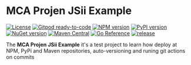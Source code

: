 # MCA Projen JSii Example

[![License](https://img.shields.io/badge/License-Apache%202.0-yellowgreen.svg)](https://opensource.org/licenses/Apache-2.0)
[![Gitpod ready-to-code](https://img.shields.io/badge/Gitpod-ready--to--code-blue?logo=gitpod)](https://gitpod.io/#https://github.com/marciocadev/mca-projen-jsii-example)
[![NPM version](https://img.shields.io/npm/v/mca-projen-jsii-example?label=pypi%20package&color=brightgreen)](https://badge.fury.io/js/mca-projen-jsii-example)
[![PyPI version](https://img.shields.io/pypi/v/mca-projen-jsii-example?label=pypi%20package&color=brightgreen)](https://badge.fury.io/py/mca-projen-jsii-example)
[![NuGet version](https://img.shields.io/nuget/v/Projen.Jsii?label=nuget%20package&color=brightgreen)](https://badge.fury.io/nu/Projen.Jsii)
[![Maven Central](https://img.shields.io/maven-central/v/com.marciocadev/mca-projen-jsii-example.svg?label=maven%20central&color=brightgreen)](https://search.maven.org/search?q=g:%22com.marciocadev%22%20AND%20a:%22mca-projen-jsii-example%22)
[![Go Reference](https://pkg.go.dev/badge/github.com/marciocadev/mca-projen-jsii-example-go/mcaprojenjsiiexample.svg)](https://pkg.go.dev/github.com/marciocadev/mca-projen-jsii-example-go/mcaprojenjsiiexample)
[![release](https://github.com/marciocadev/mca-projen-jsii-example/actions/workflows/release.yml/badge.svg)](https://github.com/marciocadev/mca-projen-jsii-example/actions/workflows/release.yml)


<!-- Test  -->


<!-- [![Maven](https://img.shields.io/maven-central/v/com.marciocadev/mca-projen-jsii-example?label=version&color=brightgreen&logo=java)](https://search.maven.org/search?q=g:%22com.marciocadev%22%20AND%20a:%22mca-projen-jsii-example%22)
[![Go Version](https://img.shields.io/badge/dynamic/json?color=brightgreen&query=%24.Version&url=https%3A%2F%2Fproxy.golang.org%2Fgithub.com%2Fmarciocadev%2Fmca-projen-jsii-example%2F%40v%2Fv1.1.7.info&logo=go&label=version)](https://pkg.go.dev/github.com/marciocadev/mca-projen-jsii-example-go)
[![GitHub Workflow Status](https://img.shields.io/github/workflow/status/marciocadev/mca-projen-jsii-example/release?logo=github&label=release)](https://github.com/marciocadev/mca-projen-jsii-example/actions/workflows/release.yml) -->


<!--
[![Maven Central](https://maven-badges.herokuapp.com/maven-central/com.marciocadev/mca-projen-jsii-example/badge.svg)](https://maven-badges.herokuapp.com/maven-central/com.marciocadev/mca-projen-jsii-example)

[![Go Reference](https://pkg.go.dev/badge/github.com/projen/projen-go.svg)](https://pkg.go.dev/github.com/projen/projen-go/projen) -->
<!-- [![npm version](https://badge.fury.io/js/mca-projen-jsii-example.svg)](https://badge.fury.io/js/mca-projen-jsii-example) -->
<!-- [![PyPI version](https://badge.fury.io/py/mca-projen-jsii-example.svg)](https://badge.fury.io/py/mca-projen-jsii-example) -->
<!-- [![NuGet version](https://badge.fury.io/nu/Projen.Jsii.svg)](https://badge.fury.io/nu/Projen.Jsii) -->


The **MCA Projen JSii Example** it's a test project to learn how deploy at NPM, PyPi and Maven repositories, auto-versioning and runing git actions on commits